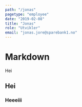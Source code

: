 ```yaml
---
path: "/jonas"
pagetype: "employee"
date: "2019-02-08"
title: "Jonas"
role: "Utvikler"
email: "jonas.jore@sparebank1.no"
---
```


# Markdown

Hei

## Hei

### Heeeiii